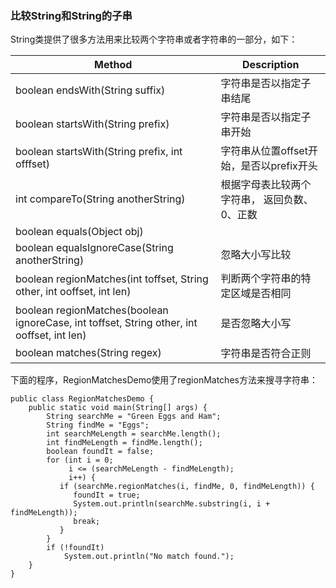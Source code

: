 ### 比较String和String的子串


String类提供了很多方法用来比较两个字符串或者字符串的一部分，如下：

|Method|Description|
|------|-----------|
|boolean endsWith(String suffix)|字符串是否以指定子串结尾|
|boolean startsWith(String prefix)|字符串是否以指定子串开始|
|boolean startsWith(String prefix, int offfset)|字符串从位置offset开始，是否以prefix开头|
|int compareTo(String anotherString)|根据字母表比较两个字符串， 返回负数、0、正数|
|boolean equals(Object obj)||
|boolean equalsIgnoreCase(String anotherString)|忽略大小写比较|
|boolean regionMatches(int toffset, String other, int ooffset, int len)|判断两个字符串的特定区域是否相同|
|boolean regionMatches(boolean ignoreCase, int toffset, String other, int ooffset, int len)|是否忽略大小写|
|boolean matches(String regex)|字符串是否符合正则|

下面的程序，RegionMatchesDemo使用了regionMatches方法来搜寻字符串：

```
public class RegionMatchesDemo {
    public static void main(String[] args) {
        String searchMe = "Green Eggs and Ham";
        String findMe = "Eggs";
        int searchMeLength = searchMe.length();
        int findMeLength = findMe.length();
        boolean foundIt = false;
        for (int i = 0; 
             i <= (searchMeLength - findMeLength);
             i++) {
           if (searchMe.regionMatches(i, findMe, 0, findMeLength)) {
              foundIt = true;
              System.out.println(searchMe.substring(i, i + findMeLength));
              break;
           }
        }
        if (!foundIt)
            System.out.println("No match found.");
    }
}


```


























